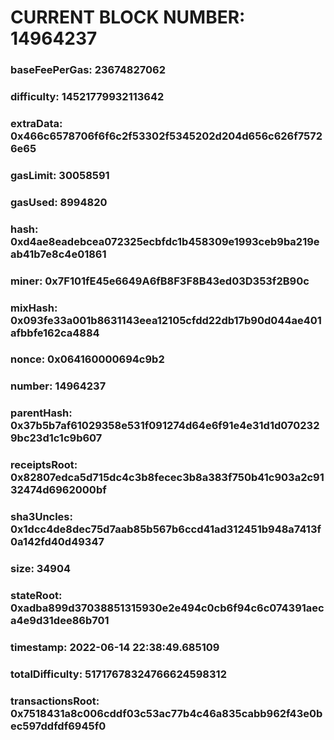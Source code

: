 # CURRENT BLOCK NUMBER: 14964237

### baseFeePerGas: 23674827062
### difficulty: 14521779932113642
### extraData: 0x466c6578706f6f6c2f53302f5345202d204d656c626f75726e65
### gasLimit: 30058591
### gasUsed: 8994820
### hash: 0xd4ae8eadebcea072325ecbfdc1b458309e1993ceb9ba219eab41b7e8c4e01861
### miner: 0x7F101fE45e6649A6fB8F3F8B43ed03D353f2B90c
### mixHash: 0x093fe33a001b8631143eea12105cfdd22db17b90d044ae401afbbfe162ca4884
### nonce: 0x064160000694c9b2
### number: 14964237
### parentHash: 0x37b5b7af61029358e531f091274d64e6f91e4e31d1d0702329bc23d1c1c9b607
### receiptsRoot: 0x82807edca5d715dc4c3b8fecec3b8a383f750b41c903a2c9132474d6962000bf
### sha3Uncles: 0x1dcc4de8dec75d7aab85b567b6ccd41ad312451b948a7413f0a142fd40d49347
### size: 34904
### stateRoot: 0xadba899d37038851315930e2e494c0cb6f94c6c074391aeca4e9d31dee86b701
### timestamp: 2022-06-14 22:38:49.685109
### totalDifficulty: 51717678324766624598312
### transactionsRoot: 0x7518431a8c006cddf03c53ac77b4c46a835cabb962f43e0bec597ddfdf6945f0
